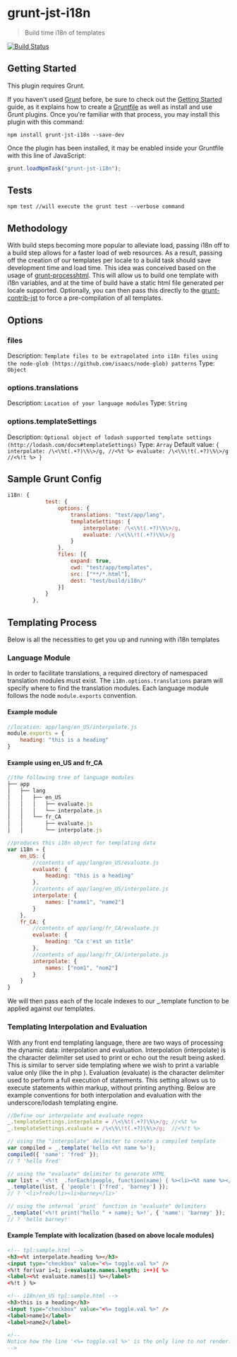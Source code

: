 # grunt-jst-i18n

>Build time i18n of templates

[![Build Status](https://travis-ci.org/morriswchris/grunt-jst-i18n.svg?branch=master)](https://travis-ci.org/morriswchris/grunt-jst-i18n)

## Getting Started
This plugin requires Grunt.

If you haven't used [Grunt](http://gruntjs.com/) before, be sure to check out the [Getting Started](http://gruntjs.com/getting-started) guide, as it explains how to create a [Gruntfile](http://gruntjs.com/sample-gruntfile) as well as install and use Grunt plugins. Once you're familiar with that process, you may install this plugin with this command:

```shell
npm install grunt-jst-i18n --save-dev
```

Once the plugin has been installed, it may be enabled inside your Gruntfile with this line of JavaScript:

```js
grunt.loadNpmTask("grunt-jst-i18n");
```

## Tests

```
npm test //will execute the grunt test --verbose command
```

## Methodology

With build steps becoming more popular to alleviate load, passing i18n off to a build step allows for a faster load of web resources. As a result, passing off the creation of our templates per locale to a build task should save development time and load time. This idea was conceived based on the usage of [grunt-processhtml](https://github.com/dciccale/grunt-processhtml/). This will allow us to build one template with i18n variables, and at the time of build have a static html file generated per locale supported. Optionally, you can then pass this directly to the [grunt-contrib-jst](https://github.com/gruntjs/grunt-contrib-jst) to force a  pre-compilation of all templates.

## Options
### files
Description: `Template files to be extrapolated into i18n files using the node-glob (https://github.com/isaacs/node-glob) patterns`
Type: `Object`

### options.translations
Description: `Location of your language modules`
Type: `String`

### options.templateSettings
Description: `Optional object of lodash supported template settings (http://lodash.com/docs#templateSettings)`
Type: `Array`
Default value: ```{
				interpolate: /\<\%t(.+?)\%\>/g, //<%t %>
				evaluate: /\<\%\!t(.+?)\%\>/g  //<%!t %>
			}```

## Sample Grunt Config
```javascript
i18n: {
			test: {
				options: {
					translations: "test/app/lang",
					templateSettings: {
						interpolate: /\<\%t(.+?)\%\>/g,
						evaluate: /\<\%\!t(.+?)\%\>/g
					}
				},
				files: [{
					expand: true,
					cwd: "test/app/templates",
					src: ["**/*.html"],
					dest: "test/build/i18n/"
				}]
			}
		},
```

## Templating Process

Below is all the necessities to get you up and running with i18n templates

### Language Module

In order to facilitate translations, a required directory of namespaced translation modules must exist. The `i18n.options.translations` param will specify where to find the translation modules. Each language module follows the node `module.exports` convention.

#### Example module

```javascript
//location: app/lang/en_US/interpolate.js
module.exports = {
    heading: "this is a heading"
}

```

#### Example using en_US and fr_CA
```javascript
//the following tree of language modules
├── app
│   ├── lang
│   │   ├── en_US
│   │   │   ├── evaluate.js
│   │   │   └── interpolate.js
│   │   └── fr_CA
│   │       ├── evaluate.js
│   │       └── interpolate.js

//produces this i18n object for templating data
var i18n = {
	en_US: {
		//contents of app/lang/en_US/evaluate.js
		evaluate: {
			heading: "this is a heading"
		},
		//contents of app/lang/en_US/interpolate.js
		interpolate: {
			names: ["name1", "name2"]
		}
	},
	fr_CA: {
		//contents of app/lang/fr_CA/evaluate.js
		evaluate: {
			heading: "Ca c'est un title"
		},
		//contents of app/lang/fr_CA/interpolate.js
		interpolate: {
			names: ["nom1", "nom2"]
		}
	}
}
```

We will then pass each of the locale indexes to our _.template function to be applied against our templates.

### Templating Interpolation and Evaluation

With any front end templating language, there are two ways of processing the dynamic data: interpolation and evaluation. Interpolation (interpolate) is the character delimiter set used to print or echo out the result being asked. This is similar to server side templating where we wish to print a variable value only (like the <?= ?> in php ). Evaluation (evaluate) is the character delimiter used to perform a full execution of statements. This setting allows us to execute statements within markup, without printing anything. Below are example conventions for both interpolation and evaluation with the underscore/lodash templating engine.

``` javascript
//Define our interpolate and evaluate regex
_.templateSettings.interpolate = /\<\%t(.+?)\%\>/g; //<%t %>
_.templateSettings.evaluate = /\<\%\!t(.+?)\%\>/g;  //<%!t %>

// using the "interpolate" delimiter to create a compiled template
var compiled = _.template('hello <%t name %>');
compiled({ 'name': 'fred' });
// ? 'hello fred'

// using the "evaluate" delimiter to generate HTML
var list = '<%!t _.forEach(people, function(name) { %><li><%t name %></li><% }); %>';
_.template(list, { 'people': ['fred', 'barney'] });
// ? '<li>fred</li><li>barney</li>'

// using the internal `print` function in "evaluate" delimiters
_.template('<%!t print("hello " + name); %>!', { 'name': 'barney' });
// ? 'hello barney!'

```



#### Example Template with localization (based on above locale modules)

``` html
<!-- tpl:sample.html -->
<h3><%t interpolate.heading %></h3>
<input type="checkbox" value="<%= toggle.val %>" />
<%!t for(var i=1; i<evaluate.names.length; i++){ %>
<label><%t evaluate.names[i] %></label>
<%!t } %>

<!-- i18n/en_US tpl:sample.html -->
<h3>this is a heading</h3>
<input type="checkbox" value="<%= toggle.val %>" />
<label>name1</label>
<label>name2</label>

<!--
Notice how the line '<%= toggle.val %>' is the only line to not render. This is because it does not follow the i18n interpolation and evaluation rules. As a result, we are still able to build our template interchangeably though localization and dynamic template data.
-->
```
